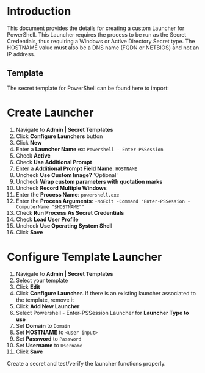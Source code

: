 # Introduction

This document provides the details for creating a custom Launcher for PowerShell.  This Launcher requires the process to be run as the Secret Credentials, thus requiring a Windows or Active Directory Secret type.  The HOSTNAME value must also be a DNS name (FQDN or NETBIOS) and not an IP address.

## Template

The secret template for PowerShell can be found here to import:

# Create Launcher

1. Navigate to **Admin | Secret Templates**
1. Click **Configure Launchers** button
1. Click **New**
1. Enter a **Launcher Name** ex: `Powershell - Enter-PSSession`
1. Check **Active**
1. Check **Use Additional Prompt**
1. Enter a **Additional Prompt Field Name**: `HOSTNAME`
1. Uncheck **Use Custom Image?** 'Optional'
1. Uncheck **Wrap custom parameters with quotation marks**
1. Uncheck **Record Multiple Windows**
1. Enter the **Process Name**: `powershell.exe`
1. Enter the **Process Arguments**: `-NoExit -Command "Enter-PSSession -ComputerName "$HOSTNAME""`
1. Check **Run Process As Secret Credentials**
1. Check **Load User Profile**
1. Uncheck **Use Operating System Shell**
1. Click **Save**

# Configure Template Launcher

1. Navigate to **Admin | Secret Templates**
1. Select your template
1. Click **Edit**
1. Click **Configure Launcher**. If there is an existing launcher associated to the template, remove it
1. Click **Add New Launcher**
1. Select Powershell - Enter-PSSession Launcher for **Launcher Type to use**
1. Set **Domain** to `Domain`
1. Set **HOSTNAME** to `<user input>`
1. Set **Password** to `Password`
1. Set **Username** to `Username`
1. Click **Save**

Create a secret and test/verify the launcher functions properly.
